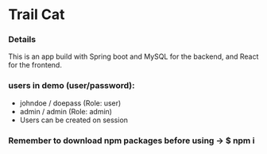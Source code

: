 # Trail Cat

### Details

This is an app build with Spring boot and MySQL for the backend, and React for the frontend.

### users in demo (user/password):

* johndoe / doepass (Role: user)
* admin / admin (Role: admin)
* Users can be created on session

### Remember to download npm packages before using -> $ npm i